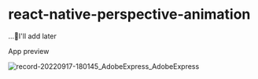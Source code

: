 # react-native-perspective-animation
...🤔I'll add later

App preview

![record-20220917-180145_AdobeExpress_AdobeExpress](https://user-images.githubusercontent.com/66258652/190857418-d21153f1-fcd0-4c27-94b4-7c81e7aa106f.gif)
